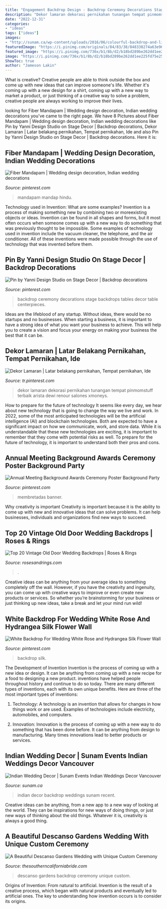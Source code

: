 ```yaml
---
title: "Engagement Backdrop Design - Backdrop Ceremony Decorations Stage Backdrops Tables Decor Table Centerpieces"
description: "Dekor lamaran dekorasi pernikahan tunangan tempat pinmomstuff terbaik arista dewi renour salones xmoneys"
date: "2022-12-31"
categories:
- "ideas"
tags: ["ideas"]
images:
- "http://sunam.ca/wp-content/uploads/2016/06/colourful-backdrop-and-lighting.jpg"
featuredImage: "https://i.pinimg.com/originals/84/83/38/848338274a63e967cbe441446520ec81.jpg"
featured_image: "https://i.pinimg.com/736x/b1/8b/d2/b18bd289be262dd1ee225fd75e25bb22.jpg"
image: "https://i.pinimg.com/736x/b1/8b/d2/b18bd289be262dd1ee225fd75e25bb22.jpg"
ShowToc: true
author: "Jameson Lakin"
---
```



What is creative?
Creative people are able to think outside the box and come up with new ideas that can improve someone's life. Whether it's coming up with a new design for a shirt, coming up with a new way to market a product, or just thinking of a creative way to solve a problem, creative people are always working to improve their lives.

	

		
looking for Fiber Mandapam | Wedding design decoration, Indian wedding decorations you've came to the right page. We have 8 Pictures about Fiber Mandapam | Wedding design decoration, Indian wedding decorations like Pin by Yanni Design Studio on Stage Decor | Backdrop decorations, Dekor Lamaran | Latar belakang pernikahan, Tempat pernikahan, Ide and also Pin by Yanni Design Studio on Stage Decor | Backdrop decorations. Here it is:
		
    
## Fiber Mandapam | Wedding Design Decoration, Indian Wedding Decorations

<img loading=lazy src="https://i.pinimg.com/originals/84/83/38/848338274a63e967cbe441446520ec81.jpg" onerror="this.onerror=null;this.src='https://tse2.mm.bing.net/th?id=OIP.TJwJf-G4GziatAHpRbgLcQHaEK&amp;pid=15.1';" alt="Fiber Mandapam | Wedding design decoration, Indian wedding decorations">

_Source: pinterest.com_

>mandapam mandap hindu. 

	

Technology used in Invention: What are some examples?
Invention is a process of making something new by combining two or moreexisting objects or ideas. Invention can be found in all shapes and forms, but it most often occurs when someone comes up with a new way to do something that was previously thought to be impossible. 
Some examples of technology used in invention include the vacuum cleaner, the telephone, and the air conditioner. All of these inventions were made possible through the use of technology that was invented before them.

    
## Pin By Yanni Design Studio On Stage Decor | Backdrop Decorations

<img loading=lazy src="https://i.pinimg.com/originals/a9/74/32/a97432c8045c7b005d1c048db05ce1d0.jpg" onerror="this.onerror=null;this.src='https://tse1.mm.bing.net/th?id=OIP.c7kH3LnmYs3V5waNxleo8AHaE8&amp;pid=15.1';" alt="Pin by Yanni Design Studio on Stage Decor | Backdrop decorations">

_Source: pinterest.com_

>backdrop ceremony decorations stage backdrops tables decor table centerpieces. 

	

Ideas are the lifeblood of any startup. Without ideas, there would be no startups and no businesses. When starting a business, it is important to have a strong idea of what you want your business to achieve. This will help you to create a vision and focus your energy on making your business the best that it can be.

    
## Dekor Lamaran | Latar Belakang Pernikahan, Tempat Pernikahan, Ide

<img loading=lazy src="https://i.pinimg.com/736x/46/60/c2/4660c225d8237a1603d84c42f821ecba.jpg" onerror="this.onerror=null;this.src='https://tse4.mm.bing.net/th?id=OIP.w2GNxMksykFYYRLViqmUYQHaFn&amp;pid=15.1';" alt="Dekor Lamaran | Latar belakang pernikahan, Tempat pernikahan, Ide">

_Source: tr.pinterest.com_

>dekor lamaran dekorasi pernikahan tunangan tempat pinmomstuff terbaik arista dewi renour salones xmoneys. 

	

How to prepare for the future of technology
It seems like every day, we hear about new technology that is going to change the way we live and work. In 2022, some of the most anticipated technologies will be the artificial intelligence (AI) and blockchain technologies. Both are expected to have a significant impact on how we communicate, work, and store data. While it is understandable that these new technologies are exciting, it is important to remember that they come with potential risks as well. To prepare for the future of technology, it is important to understand both their pros and cons.

    
## Annual Meeting Background Awards Ceremony Poster Background Party

<img loading=lazy src="https://i.pinimg.com/736x/4f/17/d7/4f17d70180de19b75ca5efb20def5077.jpg" onerror="this.onerror=null;this.src='https://tse1.mm.bing.net/th?id=OIP.aDF8nsPQ2Ex6M1SOZS7uzwHaLH&amp;pid=15.1';" alt="Annual Meeting Background Awards Ceremony Poster Background Party">

_Source: pinterest.com_

>membretadas banner. 

	

Why creativity is important
Creativity is important because it is the ability to come up with new and innovative ideas that can solve problems. It can help businesses, individuals and organizations find new ways to succeed.

    
## Top 20 Vintage Old Door Wedding Backdrops | Roses &amp; Rings

<img loading=lazy src="http://www.rosesandrings.com/wp-content/uploads/2018/01/old-barn-door-wedding-backdrop-e1577026618799.jpg" onerror="this.onerror=null;this.src='https://tse3.mm.bing.net/th?id=OIP.yDgJ-knlgQLfQx177cfv9QHaK8&amp;pid=15.1';" alt="Top 20 Vintage Old Door Wedding Backdrops | Roses &amp; Rings">

_Source: rosesandrings.com_

>. 

	

Creative ideas can be anything from your average idea to something completely off the wall. However, if you have the creativity and ingenuity, you can come up with creative ways to improve or even create new products or services. So whether you’re brainstorming for your business or just thinking up new ideas, take a break and let your mind run wild!

    
## White Backdrop For Wedding White Rose And Hydrangea Silk Flower Wall

<img loading=lazy src="https://i.pinimg.com/736x/b1/8b/d2/b18bd289be262dd1ee225fd75e25bb22.jpg" onerror="this.onerror=null;this.src='https://tse3.mm.bing.net/th?id=OIP.eY6vP6EjEujaVd1lCiksRgHaHt&amp;pid=15.1';" alt="White Backdrop For Wedding White Rose and Hydrangea Silk Flower Wall">

_Source: pinterest.com_

>backdrop silk. 

	

The Development of Invention
Invention is the process of coming up with a new idea or design. It can be anything from coming up with a new recipe for a food to designing a new product. inventions have helped people throughout history and continue to do so today. There are many different types of inventions, each with its own unique benefits. Here are three of the most important types of inventions:
1) Technology: A technology is an invention that allows for changes in how things work or are used. Examples of technologies include electricity, automobiles, and computers.

2) Innovation: Innovation is the process of coming up with a new way to do something that has been done before. It can be anything from design to manufacturing. Many times innovations lead to better products or services.

    
## Indian Wedding Decor | Sunam Events Indian Weddings Decor Vancouver

<img loading=lazy src="http://sunam.ca/wp-content/uploads/2016/06/colourful-backdrop-and-lighting.jpg" onerror="this.onerror=null;this.src='https://tse1.mm.bing.net/th?id=OIP.JIf4ee_qfISu_jp_IerZZQHaE6&amp;pid=15.1';" alt="Indian Wedding Decor | Sunam Events Indian Weddings Decor Vancouver">

_Source: sunam.ca_

>indian decor backdrop weddings sunam recent. 

	

Creative ideas can be anything, from a new app to a new way of looking at the world. They can be inspirations for new ways of doing things, or just new ways of thinking about the old things. Whatever it is, creativity is always a good thing.

    
## A Beautiful Descanso Gardens Wedding With Unique Custom Ceremony

<img loading=lazy src="https://4.bp.blogspot.com/-tLcoNaSGiLM/V7PgravOIHI/AAAAAAAA4Ug/ZGrHP1S4AXkQtALJ4EnnbEweKfSyjzluQCLcB/s1600/descanso_gardens_wedding_18.jpg" onerror="this.onerror=null;this.src='https://tse4.mm.bing.net/th?id=OIP.q5bqIKhdNm5au-PZaZnM-AHaLG&amp;pid=15.1';" alt="A Beautiful Descanso Gardens Wedding with Unique Custom Ceremony">

_Source: thesoutherncaliforniabride.com_

>descanso gardens backdrop ceremony unique custom. 

	

Origins of Invention: From natural to artificial.
Invention is the result of a creative process, which began with natural products and eventually led to artificial ones. The key to understanding how invention occurs is to consider its origins.

